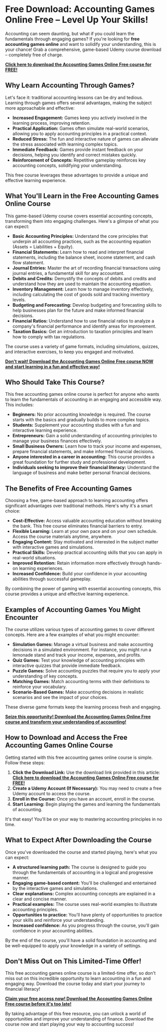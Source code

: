 # Free Download: Accounting Games Online Free – Level Up Your Skills!

Accounting can seem daunting, but what if you could learn the fundamentals through engaging games? If you're looking for **free accounting games online** and want to solidify your understanding, this is your chance! Grab a comprehensive, game-based Udemy course download – completely free of charge.

[**Click here to download the Accounting Games Online Free course for FREE!**](https://udemywork.com/accounting-games-online-free)

## Why Learn Accounting Through Games?

Let's face it: traditional accounting lessons can be dry and tedious. Learning through games offers several advantages, making the subject more approachable and effective:

*   **Increased Engagement:** Games keep you actively involved in the learning process, improving retention.
*   **Practical Application:** Games often simulate real-world scenarios, allowing you to apply accounting principles in a practical context.
*   **Reduced Stress:** The fun and interactive nature of games can alleviate the stress associated with learning complex topics.
*   **Immediate Feedback:** Games provide instant feedback on your decisions, helping you identify and correct mistakes quickly.
*   **Reinforcement of Concepts:** Repetitive gameplay reinforces key accounting concepts, solidifying your understanding.

This free course leverages these advantages to provide a unique and effective learning experience.

## What You'll Learn in the Free Accounting Games Online Course

This game-based Udemy course covers essential accounting concepts, transforming them into engaging challenges. Here's a glimpse of what you can expect:

*   **Basic Accounting Principles:** Understand the core principles that underpin all accounting practices, such as the accounting equation (Assets = Liabilities + Equity).
*   **Financial Statements:** Learn how to read and interpret financial statements, including the balance sheet, income statement, and cash flow statement.
*   **Journal Entries:** Master the art of recording financial transactions using journal entries, a fundamental skill for any accountant.
*   **Debits and Credits:** Demystify the concepts of debits and credits and understand how they are used to maintain the accounting equation.
*   **Inventory Management:** Learn how to manage inventory effectively, including calculating the cost of goods sold and tracking inventory levels.
*   **Budgeting and Forecasting:** Develop budgeting and forecasting skills to help businesses plan for the future and make informed financial decisions.
*   **Financial Ratios:** Understand how to use financial ratios to analyze a company's financial performance and identify areas for improvement.
*   **Taxation Basics:** Get an introduction to taxation principles and learn how to comply with tax regulations.

The course uses a variety of game formats, including simulations, quizzes, and interactive exercises, to keep you engaged and motivated.

[**Don't wait! Download the Accounting Games Online Free course NOW and start learning in a fun and effective way!**](https://udemywork.com/accounting-games-online-free)

## Who Should Take This Course?

This free accounting games online course is perfect for anyone who wants to learn the fundamentals of accounting in an engaging and accessible way. This includes:

*   **Beginners:** No prior accounting knowledge is required. The course starts with the basics and gradually builds to more complex topics.
*   **Students:** Supplement your accounting studies with a fun and interactive learning experience.
*   **Entrepreneurs:** Gain a solid understanding of accounting principles to manage your business finances effectively.
*   **Small Business Owners:** Learn how to track your income and expenses, prepare financial statements, and make informed financial decisions.
*   **Anyone interested in a career in accounting:** This course provides a great foundation for further study and professional development.
*   **Individuals seeking to improve their financial literacy:** Understand the language of business and make better personal financial decisions.

## The Benefits of Free Accounting Games

Choosing a free, game-based approach to learning accounting offers significant advantages over traditional methods. Here's why it's a smart choice:

*   **Cost-Effective:** Access valuable accounting education without breaking the bank. This free course eliminates financial barriers to entry.
*   **Flexible Learning:** Learn at your own pace and on your own schedule. Access the course materials anytime, anywhere.
*   **Engaging Content:** Stay motivated and interested in the subject matter with interactive games and simulations.
*   **Practical Skills:** Develop practical accounting skills that you can apply in real-world situations.
*   **Improved Retention:** Retain information more effectively through hands-on learning experiences.
*   **Increased Confidence:** Build your confidence in your accounting abilities through successful gameplay.

By combining the power of gaming with essential accounting concepts, this course provides a unique and effective learning experience.

## Examples of Accounting Games You Might Encounter

The course utilizes various types of accounting games to cover different concepts. Here are a few examples of what you might encounter:

*   **Simulation Games:** Manage a virtual business and make accounting decisions in a simulated environment. For instance, you might run a lemonade stand and track your income, expenses, and profits.
*   **Quiz Games:** Test your knowledge of accounting principles with interactive quizzes that provide immediate feedback.
*   **Puzzle Games:** Solve accounting puzzles that require you to apply your understanding of key concepts.
*   **Matching Games:** Match accounting terms with their definitions to reinforce your vocabulary.
*   **Scenario-Based Games:** Make accounting decisions in realistic scenarios and see the impact of your choices.

These diverse game formats keep the learning process fresh and engaging.

[**Seize this opportunity! Download the Accounting Games Online Free course and transform your understanding of accounting!**](https://udemywork.com/accounting-games-online-free)

## How to Download and Access the Free Accounting Games Online Course

Getting started with this free accounting games online course is simple. Follow these steps:

1.  **Click the Download Link:** Use the download link provided in this article: [**Click here to download the Accounting Games Online Free course for FREE!**](https://udemywork.com/accounting-games-online-free)
2.  **Create a Udemy Account (If Necessary):** You may need to create a free Udemy account to access the course.
3.  **Enroll in the Course:** Once you have an account, enroll in the course.
4.  **Start Learning:** Begin playing the games and learning the fundamentals of accounting.

It's that easy! You'll be on your way to mastering accounting principles in no time.

## What to Expect After Downloading the Course

Once you've downloaded the course and started playing, here's what you can expect:

*   **A structured learning path:** The course is designed to guide you through the fundamentals of accounting in a logical and progressive manner.
*   **Engaging game-based content:** You'll be challenged and entertained by the interactive games and simulations.
*   **Clear explanations:** Complex accounting concepts are explained in a clear and concise manner.
*   **Practical examples:** The course uses real-world examples to illustrate accounting principles.
*   **Opportunities to practice:** You'll have plenty of opportunities to practice your skills and reinforce your understanding.
*   **Increased confidence:** As you progress through the course, you'll gain confidence in your accounting abilities.

By the end of the course, you'll have a solid foundation in accounting and be well-equipped to apply your knowledge in a variety of settings.

## Don't Miss Out on This Limited-Time Offer!

This free accounting games online course is a limited-time offer, so don't miss out on this incredible opportunity to learn accounting in a fun and engaging way. Download the course today and start your journey to financial literacy!

[**Claim your free access now! Download the Accounting Games Online Free course before it's too late!**](https://udemywork.com/accounting-games-online-free)

By taking advantage of this free resource, you can unlock a world of opportunities and improve your understanding of finance. Download the course now and start playing your way to accounting success!
